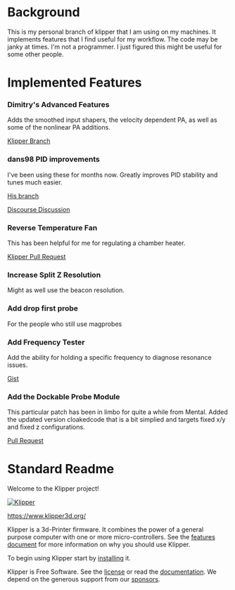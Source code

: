 # Background
This is my personal branch of klipper that I am using on my machines. It implements features that I find useful
for my workflow. The code may be janky at times. I'm not a programmer. I just figured this might be useful for 
some other people.

# Implemented Features

### Dimitry's Advanced Features
Adds the smoothed input shapers, the velocity dependent PA, as well as some of the nonlinear PA additions.

[Klipper Branch](https://github.com/dmbutyugin/klipper/tree/advanced-features)


### dans98 PID improvements
I've been using these for months now. Greatly improves PID stability and tunes much easier. 

[His branch](https://github.com/dans98/klipper/tree/Final-PID-Improvements)

[Discourse Discussion](https://klipper.discourse.group/t/experimental-pid-improvement-changes/3604)


### Reverse Temperature Fan
This has been helpful for me for regulating a chamber heater.

[Klipper Pull Request](https://github.com/Klipper3d/klipper/pull/6156)


### Increase Split Z Resolution
Might as well use the beacon resolution. 

### Add drop first probe
For the people who still use magprobes 

### Add Frequency Tester
Add the ability for holding a specific frequency to diagnose resonance issues. 

[Gist](https://gist.github.com/kmobs/f6def5db272ca5c1b81727482f53bed8)

### Add the Dockable Probe Module
This particular patch has been in limbo for quite a while from Mental. Added the updated version cloakedcode that is a bit simplied and targets fixed x/y and fixed z configurations. 

[Pull Request](https://github.com/Klipper3d/klipper/pull/6247)

# Standard Readme

Welcome to the Klipper project!

[![Klipper](docs/img/klipper-logo-small.png)](https://www.klipper3d.org/)

https://www.klipper3d.org/

Klipper is a 3d-Printer firmware. It combines the power of a general
purpose computer with one or more micro-controllers. See the
[features document](https://www.klipper3d.org/Features.html) for more
information on why you should use Klipper.

To begin using Klipper start by
[installing](https://www.klipper3d.org/Installation.html) it.

Klipper is Free Software. See the [license](COPYING) or read the
[documentation](https://www.klipper3d.org/Overview.html). We depend on
the generous support from our
[sponsors](https://www.klipper3d.org/Sponsors.html).
